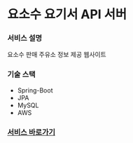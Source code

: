 # 요소수 요기서 API 서버

### 서비스 설명
요소수 판매 주유소 정보 제공 웹사이트

### 기술 스택
- Spring-Boot
- JPA
- MySQL
- AWS

### [서비스 바로가기](http://yososu-yogi.shop/)
